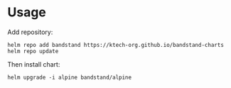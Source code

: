 Usage
=====

Add repository:

```
helm repo add bandstand https://ktech-org.github.io/bandstand-charts
helm repo update
```

Then install chart:

```
helm upgrade -i alpine bandstand/alpine
```
